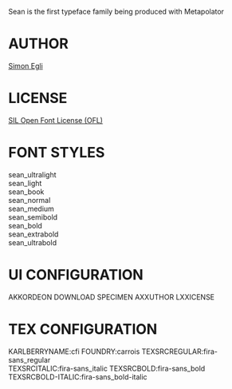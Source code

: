 Sean is the first typeface family being produced with Metapolator


AUTHOR
======
[Simon Egli](http://www.simonegli.com/)


LICENSE
=======
[SIL Open Font License (OFL)](http://scripts.sil.org/OFL)


FONT STYLES
===========
sean_ultralight    
     sean_light    
sean_book    
sean_normal    
sean_medium    
sean_semibold    
sean_bold    
sean_extrabold    
sean_ultrabold    


UI CONFIGURATION
================

AKKORDEON
DOWNLOAD
SPECIMEN
AXXUTHOR
LXXICENSE


TEX CONFIGURATION
=================
KARLBERRYNAME:cfi
FOUNDRY:carrois
TEXSRCREGULAR:fira-sans_regular    
TEXSRCITALIC:fira-sans_italic
TEXSRCBOLD:fira-sans_bold    
TEXSRCBOLD-ITALIC:fira-sans_bold-italic








